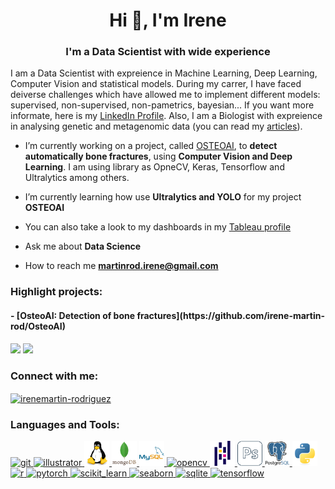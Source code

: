 <h1 align="center">Hi 👋, I'm Irene</h1>
<h3 align="center">I'm a Data Scientist with wide experience</h3>

I am a Data Scientist with expreience in Machine Learning, Deep Learning, Computer Vision and statistical models. During my carrer, I have faced deiverse challenges which have allowed me to implement different models: supervised, non-supervised, non-pametrics, bayesian... If you want more informate, here is my [LinkedIn Profile](https://www.linkedin.com/in/irenemartin-rodriguez/). Also, I am a Biologist with expreience in analysing genetic and metagenomic data (you can read my [articles](https://www.researchgate.net/profile/Irene-Martin-Rodriguez)).

- I’m currently working on a project, called [OSTEOAI](https://github.com/irene-martin-rod/OsteoAI), to **detect automatically bone fractures**, using **Computer Vision and Deep Learning**. I am using library as OpneCV, Keras, Tensorflow and Ultralytics among others. 

- I’m currently learning how use **Ultralytics and YOLO** for my project **OSTEOAI**

- You can also take a look to my dashboards in my [Tableau profile](https://public.tableau.com/app/profile/irene.mart.n.rodr.guez/vizzes)
  
- Ask me about **Data Science**

- How to reach me **martinrod.irene@gmail.com**

<h3 align="left">Highlight projects:</h3>
<h4 align="left">
  - [OsteoAI: Detection of bone fractures](https://github.com/irene-martin-rod/OsteoAI)
</h4>
<p align="left">
  <img src="https://drive.google.com/uc?export=view&id=1gEkoFxGvcTeae4I8cZzud4fjQQAvvWl_" width="45%" />
  <img src="https://drive.google.com/uc?export=view&id=1AbCDeFgHIJKLmnopQRStUvWx" width="45%" />
</p>

<h3 align="left">Connect with me:</h3>
<p align="left">
<a href="https://linkedin.com/in/irenemartin-rodriguez" target="blank"><img align="center" src="https://raw.githubusercontent.com/rahuldkjain/github-profile-readme-generator/master/src/images/icons/Social/linked-in-alt.svg" alt="irenemartin-rodriguez" height="30" width="40" /></a>
</p>

<h3 align="left">Languages and Tools:</h3>
<p align="left">
  <a href="https://git-scm.com/" target="_blank" rel="noreferrer">
    <img src="https://www.vectorlogo.zone/logos/git-scm/git-scm-icon.svg" alt="git" width="40" height="40"/>
  </a>
  <a href="https://www.adobe.com/in/products/illustrator.html" target="_blank" rel="noreferrer">
    <img src="https://www.vectorlogo.zone/logos/adobe_illustrator/adobe_illustrator-icon.svg" alt="illustrator" width="40" height="40"/>
  </a>
  <a href="https://www.linux.org/" target="_blank" rel="noreferrer">
    <img src="https://raw.githubusercontent.com/devicons/devicon/master/icons/linux/linux-original.svg" alt="linux" width="40" height="40"/>
  </a>
  <a href="https://www.mongodb.com/" target="_blank" rel="noreferrer">
    <img src="https://raw.githubusercontent.com/devicons/devicon/master/icons/mongodb/mongodb-original-wordmark.svg" alt="mongodb" width="40" height="40"/>
  </a>
  <a href="https://www.mysql.com/" target="_blank" rel="noreferrer">
    <img src="https://raw.githubusercontent.com/devicons/devicon/master/icons/mysql/mysql-original-wordmark.svg" alt="mysql" width="40" height="40"/>
  </a>
  <a href="https://opencv.org/" target="_blank" rel="noreferrer">
    <img src="https://www.vectorlogo.zone/logos/opencv/opencv-icon.svg" alt="opencv" width="40" height="40"/>
  </a>
  <a href="https://pandas.pydata.org/" target="_blank" rel="noreferrer">
    <img src="https://raw.githubusercontent.com/devicons/devicon/2ae2a900d2f041da66e950e4d48052658d850630/icons/pandas/pandas-original.svg" alt="pandas" width="40" height="40"/>
  </a>
  <a href="https://www.photoshop.com/en" target="_blank" rel="noreferrer">
    <img src="https://raw.githubusercontent.com/devicons/devicon/master/icons/photoshop/photoshop-line.svg" alt="photoshop" width="40" height="40"/>
  </a>
  <a href="https://www.postgresql.org" target="_blank" rel="noreferrer">
    <img src="https://raw.githubusercontent.com/devicons/devicon/master/icons/postgresql/postgresql-original-wordmark.svg" alt="postgresql" width="40" height="40"/>
  </a>
  <a href="https://www.python.org" target="_blank" rel="noreferrer">
    <img src="https://raw.githubusercontent.com/devicons/devicon/master/icons/python/python-original.svg" alt="python" width="40" height="40"/>
  </a>
  <a href="https://www.r-project.org/" target="_blank" rel="noreferrer">
    <img src="https://www.r-project.org/logo/Rlogo.png" alt="r" width="40" height="40"/>
  </a>
  <a href="https://pytorch.org/" target="_blank" rel="noreferrer">
    <img src="https://www.vectorlogo.zone/logos/pytorch/pytorch-icon.svg" alt="pytorch" width="40" height="40"/>
  </a>
  <a href="https://scikit-learn.org/" target="_blank" rel="noreferrer">
    <img src="https://upload.wikimedia.org/wikipedia/commons/0/05/Scikit_learn_logo_small.svg" alt="scikit_learn" width="40" height="40"/>
  </a>
  <a href="https://seaborn.pydata.org/" target="_blank" rel="noreferrer">
    <img src="https://seaborn.pydata.org/_images/logo-mark-lightbg.svg" alt="seaborn" width="40" height="40"/>
  </a>
  <a href="https://www.sqlite.org/" target="_blank" rel="noreferrer">
    <img src="https://www.vectorlogo.zone/logos/sqlite/sqlite-icon.svg" alt="sqlite" width="40" height="40"/>
  </a>
  <a href="https://www.tensorflow.org" target="_blank" rel="noreferrer">
    <img src="https://www.vectorlogo.zone/logos/tensorflow/tensorflow-icon.svg" alt="tensorflow" width="40" height="40"/>
  </a>
</p>
